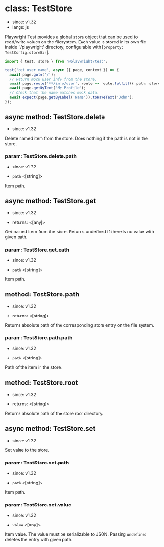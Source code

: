 # class: TestStore
* since: v1.32
* langs: js

Playwright Test provides a global `store` object that can be used to read/write values on the filesystem. Each value is stored in its own file inside './playwright' directory, configurable with [`property: TestConfig.storeDir`].

```ts
import { test, store } from '@playwright/test';

test('get user name', async ({ page, context }) => {
  await page.goto('/');
  // Return mock user info from the store.
  await page.route('**/info/user', route => route.fulfill({ path: store.path('mocks/user.json')}))
  await page.getByText('My Profile');
  // Check that the name matches mock data.
  await expect(page.getByLabel('Name')).toHaveText('John');
});
```

## async method: TestStore.delete
* since: v1.32

Delete named item from the store. Does nothing if the path is not in the store.

### param: TestStore.delete.path
* since: v1.32
- `path` <[string]>

Item path.

## async method: TestStore.get
* since: v1.32
- returns: <[any]>

Get named item from the store. Returns undefined if there is no value with given path.

### param: TestStore.get.path
* since: v1.32
- `path` <[string]>

Item path.

## method: TestStore.path
* since: v1.32
- returns: <[string]>

Returns absolute path of the corresponding store entry on the file system.

### param: TestStore.path.path
* since: v1.32
- `path` <[string]>

Path of the item in the store.

## method: TestStore.root
* since: v1.32
- returns: <[string]>

Returns absolute path of the store root directory.

## async method: TestStore.set
* since: v1.32

Set value to the store.

### param: TestStore.set.path
* since: v1.32
- `path` <[string]>

Item path.

### param: TestStore.set.value
* since: v1.32
- `value` <[any]>

Item value. The value must be serializable to JSON. Passing `undefined` deletes the entry with given path.

